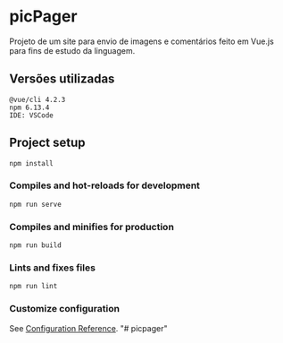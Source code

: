 # picPager

Projeto de um site para envio de imagens e comentários feito em Vue.js para fins de estudo da linguagem.
## Versões utilizadas
```
@vue/cli 4.2.3
npm 6.13.4
IDE: VSCode
```
## Project setup
```
npm install
```

### Compiles and hot-reloads for development
```
npm run serve
```

### Compiles and minifies for production
```
npm run build
```

### Lints and fixes files
```
npm run lint
```

### Customize configuration
See [Configuration Reference](https://cli.vuejs.org/config/).
"# picpager" 
